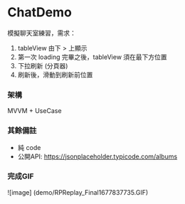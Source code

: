 # ChatDemo

模擬聊天室練習，需求：

1. tableView 由下 > 上顯示
2. 第一次 loading 完畢之後，tableView 須在最下方位置
3. 下拉刷新 (分頁器)
4. 刷新後，滑動到刷新前位置

### 架構
MVVM + UseCase 

### 其餘備註
- 純 code
- 公開API: <https://jsonplaceholder.typicode.com/albums>

### 完成GIF
![image] (demo/RPReplay_Final1677837735.GIF)
